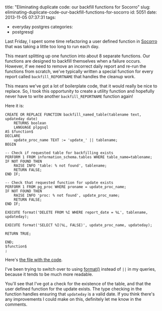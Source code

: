title: "Eliminating duplicate code: our backfill functions for Socorro"
slug: eliminating-duplicate-code-our-backfill-functions-for-socorro
id: 5051
date: 2013-11-05 07:37:31
tags: 
- everyday postgres
categories: 
- postgresql

Last Friday, I spent some time refactoring a user defined function in [Socorro](http://github.com/mozilla/socorro) that was taking a little too long to run each day.

This meant splitting up one function into about 8 separate functions. Our functions are designed to backfill themselves when a failure occurs. However, if we need to remove an incorrect daily report and re-run the functions from scratch, we've typically written a special function for every report called `backfill_REPORTNAME` that handles the cleanup work.

This means we've got a lot of boilerplate code, that it would really be nice to replace. So, I took this opportunity to create a utility function and hopefully never have to write another `backfill_REPORTNAME` function again!

Here it is:

    CREATE OR REPLACE FUNCTION backfill_named_table(tablename text, updateday date) 
        RETURNS boolean
        LANGUAGE plpgsql
    AS $function$
    DECLARE
        update_proc_name TEXT := 'update_' || tablename;
    BEGIN

    -- Check if requested table for backfilling exists
    PERFORM 1 FROM information_schema.tables WHERE table_name=tablename;
    IF NOT FOUND THEN
        RAISE INFO 'table: % not found', tablename;
        RETURN FALSE;
    END IF;

    -- Check that requested function for update exists
    PERFORM 1 FROM pg_proc WHERE proname = update_proc_name;
    IF NOT FOUND THEN
        RAISE INFO 'proc: % not found', update_proc_name;
        RETURN FALSE;
    END IF;

    EXECUTE format('DELETE FROM %I WHERE report_date = %L', tablename, updateday);

    EXECUTE format('SELECT %I(%L, FALSE)', update_proc_name, updateday);

    RETURN TRUE;

    END;
    $function$
    ;

Here's [the file with the code](https://github.com/selenamarie/socorro/blob/5c7d59e531d308d4cebbae51d3458176e2a03e63/socorro/external/postgresql/raw_sql/procs/backfill_named_table.sql).

I've been trying to switch over to using [format()](http://www.postgresql.org/docs/current/static/functions-string.html#FUNCTIONS-STRING-FORMAT) instead of `||` in my queries, because it tends to be much more readable.

You'll see that I've got a check for the existence of the table, and that the user defined function for the update exists. The type checking in the function handles ensuring that `updateday` is a valid date. If you think there's any improvements I could make on this, definitely let me know in the comments.
